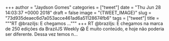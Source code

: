 
+++
author = "Jaydson Gomes"
categories = ["tweet"]
date = "Thu Jun 28 14:03:37 +0000 2018"
draft = false
image = "{TWEET_IMAGE}"
slug = "73d935deaec6d7a053acce461ad6a51128674fb6"
tags = ["tweet"]
title = """RT @braziljs: E chegamos ..."""
+++
RT @braziljs: E chegamos na marca de 250 edições da BrazilJS Weekly 😱
É muito conteúdo, e hoje não poderia ser diferente.
Dessa vez temos n…
